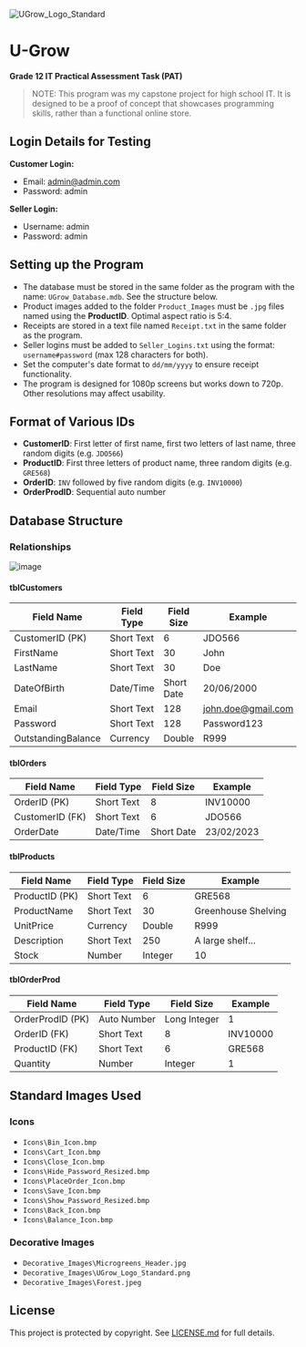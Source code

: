 ![UGrow_Logo_Standard](https://github.com/user-attachments/assets/aa18aba1-2937-497f-a61a-c856af7f2e91)
# U-Grow

**Grade 12 IT Practical Assessment Task (PAT)**
> NOTE: This program was my capstone project for high school IT. It is designed to be a proof of concept that showcases programming skills, rather than a functional online store. 


## Login Details for Testing

**Customer Login:**  
- Email: admin@admin.com  
- Password: admin

**Seller Login:**  
- Username: admin  
- Password: admin



## Setting up the Program

- The database must be stored in the same folder as the program with the name: `UGrow_Database.mdb`. See the structure below.
- Product images added to the folder `Product_Images` must be `.jpg` files named using the **ProductID**. Optimal aspect ratio is 5:4.
- Receipts are stored in a text file named `Receipt.txt` in the same folder as the program.
- Seller logins must be added to `Seller_Logins.txt` using the format: `username#password` (max 128 characters for both).
- Set the computer's date format to `dd/mm/yyyy` to ensure receipt functionality.
- The program is designed for 1080p screens but works down to 720p. Other resolutions may affect usability.



## Format of Various IDs

- **CustomerID**: First letter of first name, first two letters of last name, three random digits (e.g. `JDO566`)
- **ProductID**: First three letters of product name, three random digits (e.g. `GRE568`)
- **OrderID**: `INV` followed by five random digits (e.g. `INV10000`)
- **OrderProdID**: Sequential auto number



## Database Structure

### Relationships
![image](https://github.com/user-attachments/assets/3aded4ea-c934-4052-ad4b-430b06738037)

#### tblCustomers

| Field Name         | Field Type | Field Size | Example            |
|--------------------|------------|------------|--------------------|
| CustomerID (PK)    | Short Text | 6          | JDO566             |
| FirstName          | Short Text | 30         | John               |
| LastName           | Short Text | 30         | Doe                |
| DateOfBirth        | Date/Time  | Short Date | 20/06/2000         |
| Email              | Short Text | 128        | john.doe@gmail.com |
| Password           | Short Text | 128        | Password123        |
| OutstandingBalance | Currency   | Double     | R999               |

#### tblOrders

| Field Name      | Field Type | Field Size | Example    |
|------------------|------------|------------|------------|
| OrderID (PK)     | Short Text | 8          | INV10000   |
| CustomerID (FK)  | Short Text | 6          | JDO566     |
| OrderDate        | Date/Time  | Short Date | 23/02/2023 |

#### tblProducts

| Field Name  | Field Type | Field Size | Example                      |
|-------------|------------|------------|------------------------------|
| ProductID (PK) | Short Text | 6          | GRE568                       |
| ProductName   | Short Text | 30         | Greenhouse Shelving          |
| UnitPrice     | Currency   | Double     | R999                         |
| Description   | Short Text | 250        | A large shelf...             |
| Stock         | Number     | Integer    | 10                           |

#### tblOrderProd

| Field Name      | Field Type | Field Size  | Example   |
|------------------|------------|-------------|-----------|
| OrderProdID (PK) | Auto Number| Long Integer| 1         |
| OrderID (FK)     | Short Text | 8           | INV10000  |
| ProductID (FK)   | Short Text | 6           | GRE568    |
| Quantity         | Number     | Integer     | 1         |



## Standard Images Used

### Icons

- `Icons\Bin_Icon.bmp`
- `Icons\Cart_Icon.bmp`
- `Icons\Close_Icon.bmp`
- `Icons\Hide_Password_Resized.bmp`
- `Icons\PlaceOrder_Icon.bmp`
- `Icons\Save_Icon.bmp`
- `Icons\Show_Password_Resized.bmp`
- `Icons\Back_Icon.bmp`
- `Icons\Balance_Icon.bmp`

### Decorative Images

- `Decorative_Images\Microgreens_Header.jpg`
- `Decorative_Images\UGrow_Logo_Standard.png`
- `Decorative_Images\Forest.jpeg`


## License

This project is protected by copyright. See [LICENSE.md](LICENSE.md) for full details.
